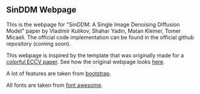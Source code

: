 ## <b>SinDDM Webpage</b>

This is the webpage for "SinDDM: A Single Image Denoising Diffusion Model" paper by Vladimir Kulikov, Shahar Yadin, Matan Kleiner, Tomer Micaeli. 
The official code implementation can be found in the official github repository (coming soon). 

This webpage is inspired by the template that was originally made for a [colorful ECCV paper](http://richzhang.github.io/colorization/). See how the original webpage looks [here](https://richzhang.github.io/webpage-template).

A lot of features are taken from [bootstrap]("https://getbootstrap.com/").

All fonts are taken from [font awesome]("https://fontawesome.com/").
